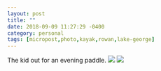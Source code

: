 ```yaml
---
layout: post
title: ""
date: 2018-09-09 11:27:29 -0400
category: personal
tags: [micropost,photo,kayak,rowan,lake-george]
---
```


The kid out for an evening paddle. ![](https://thecave-com.s3.amazonaws.com/Photo-2018-09-09-11-25-gTh00kFl539oFc8nnsfT.jpg) ![](https://thecave-com.s3.amazonaws.com/Photo-2018-09-09-11-26-HU3T9bvDnf8Gi14NDoAI.jpg)

